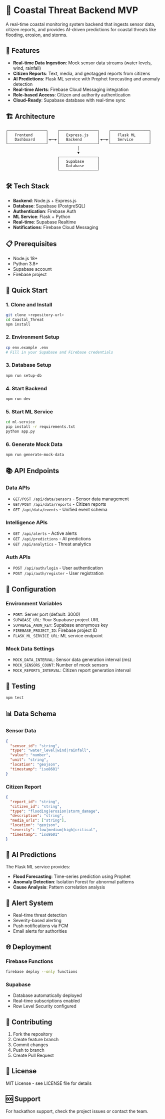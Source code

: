 # 🌊 Coastal Threat Backend MVP

A real-time coastal monitoring system backend that ingests sensor data, citizen reports, and provides AI-driven predictions for coastal threats like flooding, erosion, and storms.

## 🚀 Features

- **Real-time Data Ingestion**: Mock sensor data streams (water levels, wind, rainfall)
- **Citizen Reports**: Text, media, and geotagged reports from citizens
- **AI Predictions**: Flask ML service with Prophet forecasting and anomaly detection
- **Real-time Alerts**: Firebase Cloud Messaging integration
- **Role-based Access**: Citizen and authority authentication
- **Cloud-Ready**: Supabase database with real-time sync

## 🏗️ Architecture

```
┌─────────────────┐    ┌─────────────────┐    ┌─────────────────┐
│   Frontend      │    │   Express.js    │    │   Flask ML      │
│   Dashboard     │◄──►│   Backend       │◄──►│   Service       │
└─────────────────┘    └─────────────────┘    └─────────────────┘
                                │
                                ▼
                       ┌─────────────────┐
                       │   Supabase      │
                       │   Database      │
                       └─────────────────┘
```

## 🛠️ Tech Stack

- **Backend**: Node.js + Express.js
- **Database**: Supabase (PostgreSQL)
- **Authentication**: Firebase Auth
- **ML Service**: Flask + Python
- **Real-time**: Supabase Realtime
- **Notifications**: Firebase Cloud Messaging

## 📋 Prerequisites

- Node.js 18+
- Python 3.8+
- Supabase account
- Firebase project

## 🚀 Quick Start

### 1. Clone and Install

```bash
git clone <repository-url>
cd Coastal_Threat
npm install
```

### 2. Environment Setup

```bash
cp env.example .env
# Fill in your Supabase and Firebase credentials
```

### 3. Database Setup

```bash
npm run setup-db
```

### 4. Start Backend

```bash
npm run dev
```

### 5. Start ML Service

```bash
cd ml-service
pip install -r requirements.txt
python app.py
```

### 6. Generate Mock Data

```bash
npm run generate-mock-data
```

## 📚 API Endpoints

### Data APIs
- `GET/POST /api/data/sensors` - Sensor data management
- `GET/POST /api/data/reports` - Citizen reports
- `GET /api/data/events` - Unified event schema

### Intelligence APIs
- `GET /api/alerts` - Active alerts
- `GET /api/predictions` - AI predictions
- `GET /api/analytics` - Threat analytics

### Auth APIs
- `POST /api/auth/login` - User authentication
- `POST /api/auth/register` - User registration

## 🔧 Configuration

### Environment Variables

- `PORT`: Server port (default: 3000)
- `SUPABASE_URL`: Your Supabase project URL
- `SUPABASE_ANON_KEY`: Supabase anonymous key
- `FIREBASE_PROJECT_ID`: Firebase project ID
- `FLASK_ML_SERVICE_URL`: ML service endpoint

### Mock Data Settings

- `MOCK_DATA_INTERVAL`: Sensor data generation interval (ms)
- `MOCK_SENSORS_COUNT`: Number of mock sensors
- `MOCK_REPORTS_INTERVAL`: Citizen report generation interval

## 🧪 Testing

```bash
npm test
```

## 📊 Data Schema

### Sensor Data
```json
{
  "sensor_id": "string",
  "type": "water_level|wind|rainfall",
  "value": "number",
  "unit": "string",
  "location": "geojson",
  "timestamp": "iso8601"
}
```

### Citizen Report
```json
{
  "report_id": "string",
  "citizen_id": "string",
  "type": "flooding|erosion|storm_damage",
  "description": "string",
  "media_urls": ["string"],
  "location": "geojson",
  "severity": "low|medium|high|critical",
  "timestamp": "iso8601"
}
```

## 🔮 AI Predictions

The Flask ML service provides:
- **Flood Forecasting**: Time-series prediction using Prophet
- **Anomaly Detection**: Isolation Forest for abnormal patterns
- **Cause Analysis**: Pattern correlation analysis

## 🚨 Alert System

- Real-time threat detection
- Severity-based alerting
- Push notifications via FCM
- Email alerts for authorities

## 🌐 Deployment

### Firebase Functions
```bash
firebase deploy --only functions
```

### Supabase
- Database automatically deployed
- Real-time subscriptions enabled
- Row Level Security configured

## 🤝 Contributing

1. Fork the repository
2. Create feature branch
3. Commit changes
4. Push to branch
5. Create Pull Request

## 📄 License

MIT License - see LICENSE file for details

## 🆘 Support

For hackathon support, check the project issues or contact the team.
